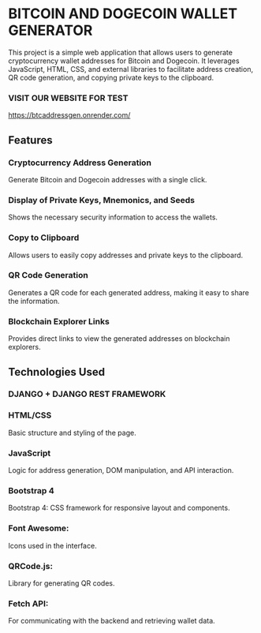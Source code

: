 ﻿# BITCOIN AND DOGECOIN WALLET GENERATOR

This project is a simple web application that allows users to generate cryptocurrency wallet addresses for Bitcoin and Dogecoin. It leverages JavaScript, HTML, CSS, and external libraries to facilitate address creation, QR code generation, and copying private keys to the clipboard.

### VISIT OUR WEBSITE FOR TEST
https://btcaddressgen.onrender.com/

## Features

### Cryptocurrency Address Generation

Generate Bitcoin and Dogecoin addresses with a single click.

### Display of Private Keys, Mnemonics, and Seeds

Shows the necessary security information to access the wallets.

### Copy to Clipboard

Allows users to easily copy addresses and private keys to the clipboard.

### QR Code Generation

Generates a QR code for each generated address, making it easy to share the information.

### Blockchain Explorer Links

Provides direct links to view the generated addresses on blockchain explorers.

## Technologies Used

### DJANGO + DJANGO REST FRAMEWORK

### HTML/CSS

Basic structure and styling of the page.

### JavaScript

Logic for address generation, DOM manipulation, and API interaction.

### Bootstrap 4
Bootstrap 4: CSS framework for responsive layout and components.

### Font Awesome:
Icons used in the interface.

### QRCode.js:
Library for generating QR codes.

### Fetch API:
For communicating with the backend and retrieving wallet data.
